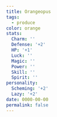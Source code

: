 ```yaml
---
title: Orangeopus
tags:
  - produce
color: orange
stats:
  Charm: ''
  Defense: '+2'
  HP: '+1'
  Luck: ''
  Magic: ''
  Power: ''
  Skill: ''
  Spirit: ''
personality:
  Scheming: '+2'
  Lazy: '+2'
date: 0000-00-00
permalink: false
---
```

